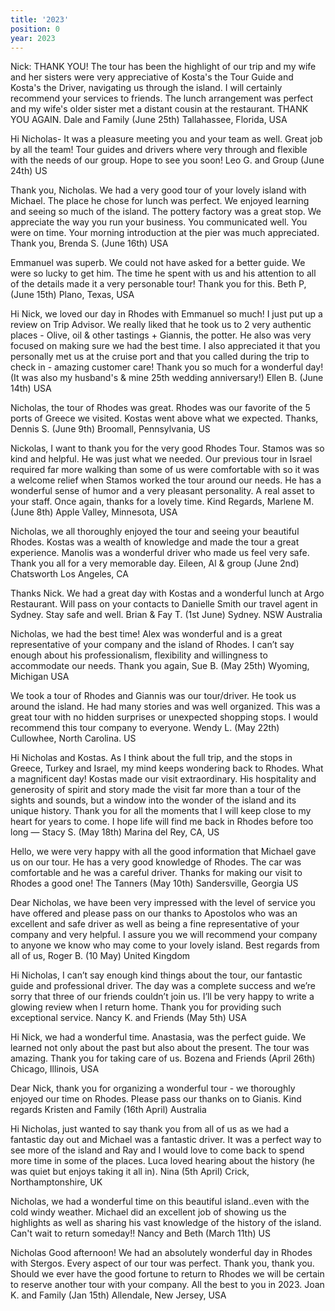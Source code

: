 ```yaml
---
title: '2023'
position: 0
year: 2023
---
```


Nick: THANK YOU!  The tour has been the highlight of our trip and my wife and her sisters were very appreciative of Kosta's the Tour Guide and Kosta's the Driver, navigating us through the island. I will certainly recommend your services to friends. The lunch arrangement was perfect and my wife's older sister met a distant cousin at the restaurant. THANK YOU AGAIN. Dale and Family (June 25th) Tallahassee, Florida, USA

Hi Nicholas- It was a pleasure meeting you and your team as well. Great job by all the team! Tour guides and drivers where very through and flexible with the needs of our group. Hope to see you soon! Leo G. and Group (June 24th) US

Thank you, Nicholas. We had a very good tour of your lovely island with Michael. The place he chose for lunch was perfect. We enjoyed learning and seeing so much of the island. The pottery factory was a great stop. We appreciate the way you run your business. You communicated well. You were on time. Your morning introduction at the pier was much appreciated. Thank you, Brenda S. (June 16th) USA

Emmanuel was superb. We could not have asked for a better guide. We were so lucky to get him. The time he spent with us and his attention to all of the details made it a very personable tour! Thank you for this. Beth P, (June 15th) Plano, Texas, USA

Hi Nick, we loved our day in Rhodes with Emmanuel so much! I just put up a review on Trip Advisor. We really liked that he took us to 2 very authentic places - Olive, oil & other tastings + Giannis, the potter. He also was very focused on making sure we had the best time. I also appreciated it that you personally met us at the cruise port and that you called during the trip to check in - amazing customer care!  Thank you so much for a wonderful day! (It was also my husband's & mine 25th wedding anniversary!) Ellen B. (June 14th) USA

Nicholas, the tour of Rhodes was great. Rhodes was our favorite of the 5 ports of Greece we visited. Kostas went above what we expected.  Thanks, Dennis S.  (June 9th) Broomall, Pennsylvania, US	

Nickolas, I want to thank you for the very good Rhodes Tour.  Stamos was so kind and helpful.  He was just what we needed.  Our previous tour in Israel required far more walking than some of us were comfortable with so it was a welcome relief when Stamos worked the tour around our needs.  He has a wonderful sense of humor and a very pleasant personality.  A real asset to your staff.  Once again, thanks for a lovely time. Kind Regards, Marlene M. (June 8th) Apple Valley, Minnesota, USA


Nicholas, we all thoroughly enjoyed the tour and seeing your beautiful Rhodes.  Kostas was a wealth of knowledge and made the tour a great experience.  Manolis was a wonderful driver who made us feel very safe.  Thank you all for a very memorable day. Eileen, Al & group (June 2nd) Chatsworth Los Angeles, CA

Thanks Nick. We had a great day with Kostas and a wonderful lunch at Argo Restaurant.  Will pass on your contacts to Danielle Smith our travel agent in Sydney.  Stay safe and well.  Brian & Fay T. (1st June) Sydney. NSW Australia

Nicholas, we had the best time! Alex was wonderful and is a great representative of your company and the island of Rhodes. I can’t say enough about his professionalism, flexibility and willingness to accommodate our needs.
Thank you again, Sue B. (May 25th) Wyoming, Michigan USA

We took a tour of Rhodes and Giannis was our tour/driver.  He took us around the island. He had many stories and was well organized. This was a great tour with no hidden surprises or unexpected shopping stops.  I would recommend this tour company to everyone. Wendy L. (May 22th) Cullowhee, North Carolina. US

Hi Nicholas and Kostas. As I think about the full trip, and the stops in Greece, Turkey and Israel, my mind keeps wondering back to Rhodes.  What a magnificent day!  Kostas made our visit extraordinary. His hospitality and generosity of spirit and story made the visit far more than a tour of the sights and sounds, but a window into the wonder of the island and its unique history. Thank you for all the moments that I will keep close to my heart for years to come.  I hope life will find me back in Rhodes before too long — Stacy S. (May 18th) Marina del Rey, CA, US  

Hello, we were very happy with all the good information that Michael gave us on our tour.  He has a very good knowledge of Rhodes.  The car was comfortable and he was a careful driver. Thanks for making our visit to Rhodes a good one!  The Tanners (May 10th) Sandersville, Georgia US

Dear Nicholas, we have been very impressed with the level of service you have offered and please pass on our thanks to Apostolos who was an excellent and safe driver as well as being a fine representative of your company and very helpful.  I assure you we will recommend your company to anyone we know who may come to your lovely island.  Best regards from all of us, Roger Β. (10 May) United Kingdom

Hi Nicholas, I can’t say enough kind things about the tour, our fantastic guide and professional driver.  The day was a complete success and we’re sorry that three of our friends couldn’t join us. I’ll be very happy to write a glowing review when I return home.  Thank you for providing such exceptional service. Nancy K. and Friends (May 5th) USA

Hi Nick, we had a wonderful time. Anastasia, was the perfect guide. We learned not only about the past but also about the present. The tour was amazing. Thank you for taking care of us. Bozena and Friends (April 26th) Chicago, Illinois, USA

Dear Nick, thank you for organizing a wonderful tour - we thoroughly enjoyed our time on Rhodes. Please pass our thanks on to Gianis.  Kind regards Kristen and Family (16th April) Australia

Hi Nicholas, just wanted to say thank you from all of us as we had a fantastic day out and Michael was a fantastic driver. It was a perfect way to see more of the island and Ray and I would love to come back to spend more time in some of the places. Luca loved hearing about the history (he was quiet but enjoys taking it all in). Nina (5th April) Crick, Northamptonshire, UK

Nicholas, we had a wonderful time on this beautiful island..even with the cold windy weather. Michael did an excellent job of showing us the highlights as well as sharing his vast knowledge of the history of the island. Can't wait to return someday!! Nancy and Beth (March 11th) US


Nicholas Good afternoon! We had an absolutely wonderful day in Rhodes with Stergos. Every aspect of our tour was perfect. Thank you, thank you. Should we ever have the good fortune to return to Rhodes we will be certain to reserve another tour with your company. All the best to you in 2023. Joan K. and Family (Jan 15th) Allendale, New Jersey, USA
